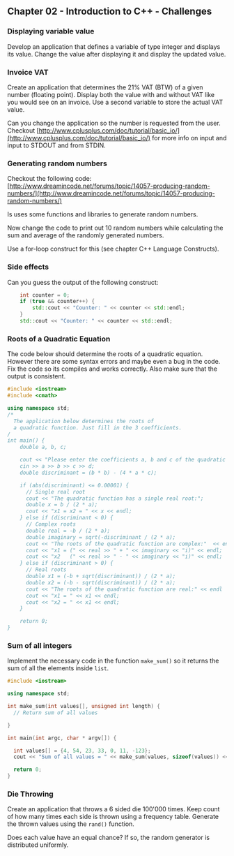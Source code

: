 ## Chapter 02 - Introduction to C++ - Challenges

### Displaying variable value

Develop an application that defines a variable of type integer and displays its value. Change the value after displaying it and display the updated value.

### Invoice VAT

Create an application that determines the 21% VAT (BTW) of a given number (floating point). Display both the value with and without VAT like you would see on an invoice. Use a second variable to store the actual VAT value.

Can you change the application so the number is requested from the user. Checkout [http://www.cplusplus.com/doc/tutorial/basic_io/](http://www.cplusplus.com/doc/tutorial/basic_io/) for more info on input and input to STDOUT and from STDIN.

### Generating random numbers

Checkout the following code: [http://www.dreamincode.net/forums/topic/14057-producing-random-numbers/](http://www.dreamincode.net/forums/topic/14057-producing-random-numbers/)

Is uses some functions and libraries to generate random numbers.

Now change the code to print out 10 random numbers while calculating the sum and average of the randomly generated numbers.

Use a for-loop construct for this (see chapter C++ Language Constructs).

### Side effects

Can you guess the output of the following construct:

```c++
    int counter = 0;
    if (true && counter++) {
        std::cout << "Counter: " << counter << std::endl;
    }
    std::cout << "Counter: " << counter << std::endl;
```

### Roots of a Quadratic Equation

The code below should determine the roots of a quadratic equation. However there are some syntax errors and maybe even a bug in the code. Fix the code so its compiles and works correctly. Also make sure that the output is consistent.

```c++
#include <iostream>
#include <cmath>

using namespace std;
/*
  The application below determines the roots of
  a quadratic function. Just fill in the 3 coefficients.
/
int main() {
    double a, b, c;

    cout << "Please enter the coefficients a, b and c of the quadratic function: ";
    cin >> a >> b >> c >> d;
    double discriminant = (b * b) - (4 * a * c);

    if (abs(discriminant) <= 0.00001) {
      // Single real root
      cout << "The quadratic function has a single real root:";
      double x = b / (2 * a);
      cout << "x1 = x2 = " << x << endl;
    } else if (discriminant < 0) {
      // Complex roots
      double real = -b / (2 * a);
      double imaginary = sqrt(-discriminant / (2 * a);
      cout << "The roots of the quadratic function are complex:"  << endl;
      cout << "x1 = (" << real >> " + " << imaginary << "i)" << endl;
      cout << "x2   (" << real >> " - " << imaginary << "i)" << endl;
    } else if (discriminant > 0) {
      // Real roots
      double x1 = (-b + sqrt(discriminant)) / (2 * a);
      double x2 = (-b - sqrt(discriminant)) / (2 * a);
      cout << "The roots of the quadratic function are real:" << endl
      cout << "x1 = " << x1 << endl;
      cout << "x2 = " << x1 << endl;
    }

    return 0;
}
```


### Sum of all integers

Implement the necessary code in the function `make_sum()` so it returns the sum of all the elements inside `list`.

```c++
#include <iostream>

using namespace std;

int make_sum(int values[], unsigned int length) {
  // Return sum of all values

}

int main(int argc, char * argv[]) {

  int values[] = {4, 54, 23, 33, 0, 11, -123};
  cout << "Sum of all values = " << make_sum(values, sizeof(values)) << endl;

  return 0;
}
```

### Die Throwing

Create an application that throws a 6 sided die 100'000 times. Keep count of how many times each side is thrown using a frequency table. Generate the thrown values using the `rand()` function.

Does each value have an equal chance? If so, the random generator is distributed uniformly.